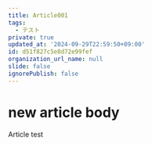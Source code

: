 ```yaml
---
title: Article001
tags:
  - テスト
private: true
updated_at: '2024-09-29T22:59:50+09:00'
id: d51f827c5e8d72e99fef
organization_url_name: null
slide: false
ignorePublish: false
---
```

# new article body
Article test
